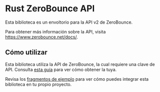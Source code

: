 # Rust ZeroBounce  API

Esta biblioteca es un envoltorio para la API v2 de ZeroBounce.

Para obtener más información sobre la API, visita https://www.zerobounce.net/docs/.

## Cómo utilizar
Esta biblioteca utiliza la API de ZeroBounce, la cual requiere una clave de API. Consulta [esta guía](https://www.zerobounce.net/docs/api-dashboard#API_keys_management) para ver cómo obtener la tuya.

Revisa los [fragmentos de ejemplo](https://github.com/zerobounce/zerobounce-rust-api/tree/main/examples) para ver cómo puedes integrar esta biblioteca en tu propio proyecto.
